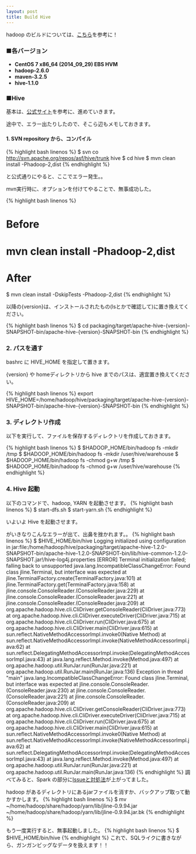 ```yaml
---
layout: post
title: Build Hive
---
```


hadoop のビルドについては、<a href="./../build_hadoop" target="_blank">こちら</a>を参考に！

### ■各バージョン
- **CentOS 7 x86_64 (2014_09_29) EBS HVM**
- **hadoop-2.6.0**
- **maven-3.2.5**
- **hive-1.1.0**

### ■**Hive**
基本は、<a href="https://cwiki.apache.org/confluence/display/Hive/GettingStarted" target="_blank">公式サイト</a>を参考に、進めていきます。

途中で、エラー出たりしたので、そこら辺もメモしておきます。

#### 1. SVN repository から、コンパイル

{% highlight bash linenos %}
$ svn co http://svn.apache.org/repos/asf/hive/trunk hive
$ cd hive
$ mvn clean install -Phadoop-2,dist
{% endhighlight %}

と公式通りにやると、ここでエラー発生。。

mvn実行時に、オプションを付けてやることで、無事成功した。

{% highlight bash linenos %}
# Before
# mvn clean install -Phadoop-2,dist
# After
$ mvn clean install -DskipTests -Phadoop-2,dist
{% endhighlight %}

以降の{version}は、インストールされたもの(lsとかで確認して)に置き換えてください。

{% highlight bash linenos %}
$ cd packaging/target/apache-hive-{version}-SNAPSHOT-bin/apache-hive-{version}-SNAPSHOT-bin
{% endhighlight %}

### 2. パスを通す
bashrc に HIVE_HOME を指定して置きます。

{version} や homeディレクトリから hive までのパスは、適宜置き換えてください。

{% highlight bash linenos %}
export HIVE_HOME=/home/hadoop/hive/packaging/target/apache-hive-{version}-SNAPSHOT-bin/apache-hive-{version}-SNAPSHOT-bin
{% endhighlight %}

### 3. ディレクトリ作成
以下を実行して、ファイルを保存するディレクトリを作成しておきます。

{% highlight bash linenos %}
$ $HADOOP_HOME/bin/hadoop fs -mkdir       /tmp
$ $HADOOP_HOME/bin/hadoop fs -mkdir       /user/hive/warehouse
$ $HADOOP_HOME/bin/hadoop fs -chmod g+w   /tmp
$ $HADOOP_HOME/bin/hadoop fs -chmod g+w   /user/hive/warehouse
{% endhighlight %}

### 4. Hive 起動
以下のコマンドで、hadoop, YARN を起動させます。
{% highlight bash linenos %}
$ start-dfs.sh
$ start-yarn.sh
{% endhighlight %}

いよいよ Hive を起動させます。

がいきなりこんなエラーが出て、出鼻を挫かれます。。
{% highlight bash linenos %}
$ $HIVE_HOME/bin/hive
Logging initialized using configuration in jar:file:/home/hadoop/hive/packaging/target/apache-hive-1.2.0-SNAPSHOT-bin/apache-hive-1.2.0-SNAPSHOT-bin/lib/hive-common-1.2.0-SNAPSHOT.jar!/hive-log4j.properties
[ERROR] Terminal initialization failed; falling back to unsupported
java.lang.IncompatibleClassChangeError: Found class jline.Terminal, but interface was expected
	at jline.TerminalFactory.create(TerminalFactory.java:101)
	at jline.TerminalFactory.get(TerminalFactory.java:158)
	at jline.console.ConsoleReader.<init>(ConsoleReader.java:229)
	at jline.console.ConsoleReader.<init>(ConsoleReader.java:221)
	at jline.console.ConsoleReader.<init>(ConsoleReader.java:209)
	at org.apache.hadoop.hive.cli.CliDriver.getConsoleReader(CliDriver.java:773)
	at org.apache.hadoop.hive.cli.CliDriver.executeDriver(CliDriver.java:715)
	at org.apache.hadoop.hive.cli.CliDriver.run(CliDriver.java:675)
	at org.apache.hadoop.hive.cli.CliDriver.main(CliDriver.java:615)
	at sun.reflect.NativeMethodAccessorImpl.invoke0(Native Method)
	at sun.reflect.NativeMethodAccessorImpl.invoke(NativeMethodAccessorImpl.java:62)
	at sun.reflect.DelegatingMethodAccessorImpl.invoke(DelegatingMethodAccessorImpl.java:43)
	at java.lang.reflect.Method.invoke(Method.java:497)
	at org.apache.hadoop.util.RunJar.run(RunJar.java:221)
	at org.apache.hadoop.util.RunJar.main(RunJar.java:136)
Exception in thread "main" java.lang.IncompatibleClassChangeError: Found class jline.Terminal, but interface was expected
	at jline.console.ConsoleReader.<init>(ConsoleReader.java:230)
	at jline.console.ConsoleReader.<init>(ConsoleReader.java:221)
	at jline.console.ConsoleReader.<init>(ConsoleReader.java:209)
	at org.apache.hadoop.hive.cli.CliDriver.getConsoleReader(CliDriver.java:773)
	at org.apache.hadoop.hive.cli.CliDriver.executeDriver(CliDriver.java:715)
	at org.apache.hadoop.hive.cli.CliDriver.run(CliDriver.java:675)
	at org.apache.hadoop.hive.cli.CliDriver.main(CliDriver.java:615)
	at sun.reflect.NativeMethodAccessorImpl.invoke0(Native Method)
	at sun.reflect.NativeMethodAccessorImpl.invoke(NativeMethodAccessorImpl.java:62)
	at sun.reflect.DelegatingMethodAccessorImpl.invoke(DelegatingMethodAccessorImpl.java:43)
	at java.lang.reflect.Method.invoke(Method.java:497)
	at org.apache.hadoop.util.RunJar.run(RunJar.java:221)
	at org.apache.hadoop.util.RunJar.main(RunJar.java:136)
{% endhighlight %}
調べてみると、Spark の部分に<a href="https://cwiki.apache.org/confluence/display/Hive/Hive+on+Spark%3A+Getting+Started#HiveonSpark:GettingStarted-CommonIssues(Greenareresolved,willberemovedfromthislist)" target="_blank">Issueと対処法</a>が上がってました。

hadoop があるディレクトリにあるjarファイルを消すか、バックアップ取って動かすかします。
{% highlight bash linenos %}
$ mv ~/home/hadoop/share/hadoop/yarn/lib/jline-0.9.94.jar ~/home/hadoop/share/hadoop/yarn/lib/jline-0.9.94.jar.bk
{% endhighlight %}

もう一度実行すると、無事起動しました。
{% highlight bash linenos %}
$ $HIVE_HOME/bin/hive
{% endhighlight %}
これで、SQLライクに書きながら、ガンガンビッグなデータを扱えます！！
